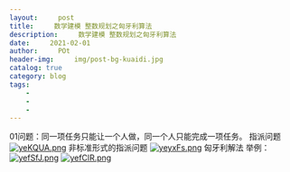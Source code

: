 ```yaml
---  
layout:     post
title:     数学建模 整数规划之匈牙利算法
description:     数学建模 整数规划之匈牙利算法
date:     2021-02-01
author:     POt
header-img:     img/post-bg-kuaidi.jpg
catalog: true
category: blog
tags:     
    -   
    -   
    -   
---  
```


01问题：同一项任务只能让一个人做，同一个人只能完成一项任务。
指派问题
[![yeKQUA.png](https://s3.ax1x.com/2021/02/01/yeKQUA.png)](https://imgchr.com/i/yeKQUA)
非标准形式的指派问题
[![yeyxFs.png](https://s3.ax1x.com/2021/02/01/yeyxFs.png)](https://imgchr.com/i/yeyxFs)
匈牙利解法
 举例：
 [![yefSfJ.png](https://s3.ax1x.com/2021/02/01/yefSfJ.png)](https://imgchr.com/i/yefSfJ)
 [![yefClR.png](https://s3.ax1x.com/2021/02/01/yefClR.png)](https://imgchr.com/i/yefClR)